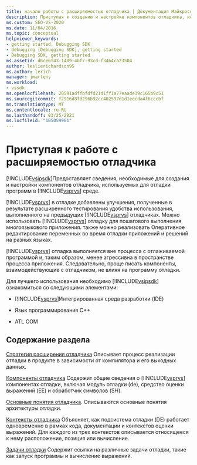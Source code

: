 ```yaml
---
title: начало работы с расширяемостью отладчика | Документация Майкрософт
description: Приступая к созданию и настройке компонентов отладчика, используемых для отладки программ в среде Visual Studio.
ms.custom: SEO-VS-2020
ms.date: 11/04/2016
ms.topic: conceptual
helpviewer_keywords:
- getting started, Debugging SDK
- debugging [Debugging SDK], getting started
- Debugging SDK, getting started
ms.assetid: d6ce6f43-1409-4bf7-93cd-f3464ca23504
author: leslierichardson95
ms.author: lerich
manager: jmartens
ms.workload:
- vssdk
ms.openlocfilehash: 20591adffbfdfd21d1ff1a77eaade39c165b9c51
ms.sourcegitcommit: f2916d8fd296b92cc402597d1d1eecda4f6cccbf
ms.translationtype: MT
ms.contentlocale: ru-RU
ms.lasthandoff: 03/25/2021
ms.locfileid: "105059981"
---
```

# <a name="get-started-with-debugger-extensibility"></a>Приступая к работе с расширяемостью отладчика
[!INCLUDE[vsipsdk](../../extensibility/includes/vsipsdk_md.md)]Предоставляет сведения, необходимые для создания и настройки компонентов отладчика, используемых для отладки программ в [!INCLUDE[vsprvs](../../code-quality/includes/vsprvs_md.md)] среде.

 [!INCLUDE[vsprvs](../../code-quality/includes/vsprvs_md.md)] в отладке добавлены улучшения, полученные в результате расширенного тестирования удобства использования, выполненного на предыдущих [!INCLUDE[vsprvs](../../code-quality/includes/vsprvs_md.md)] отладчиках. Можно использовать [!INCLUDE[vsprvs](../../code-quality/includes/vsprvs_md.md)] отладку для пошагового выполнения многоязыкового приложения. также можно реализовать Оперативное редактирование переменных во время отладки приложений и решений на разных языках.

 [!INCLUDE[vsprvs](../../code-quality/includes/vsprvs_md.md)] отладка выполняется вне процесса с отлаживаемой программой и, таким образом, менее агрессивна в пространстве процесса приложения. Следовательно, проще писать компоненты, взаимодействующие с отладчиком, не влияя на программу отладки.

 Для лучшего использования необходимо [!INCLUDE[vsipsdk](../../extensibility/includes/vsipsdk_md.md)] ознакомиться со следующими элементами:

- [!INCLUDE[vsprvs](../../code-quality/includes/vsprvs_md.md)]Интегрированная среда разработки (IDE)

- Язык программирования C++

- ATL COM

## <a name="in-this-section"></a>Содержание раздела
 [Стратегия расширения отладчика](../../extensibility/debugger/roadmap-for-extending-the-debugger.md) Описывает процесс реализации отладки в продукте в зависимости от компилятора и его выходных данных.

 [Компоненты отладчика](../../extensibility/debugger/debugger-components.md) Содержит общие сведения о [!INCLUDE[vsprvs](../../code-quality/includes/vsprvs_md.md)] компонентах отладки, включая модуль отладки (de), средство оценки выражений (EE) и обработчик символов (SH).

 [Основные понятия отладчика](../../extensibility/debugger/debugger-concepts.md). Описываются основные понятия архитектуры отладки.

 [Контексты отладчика](../../extensibility/debugger/debugger-contexts.md) Объясняет, как подсистема отладки (DE) работает одновременно в рамках кода, документации и контекстов оценки выражений. Для каждого из трех контекстов описывается относящееся к нему расположение, позиция или вычисление.

 [Задачи отладки](../../extensibility/debugger/debugging-tasks.md) Содержит ссылки на различные задачи отладки, такие как запуск программы и вычисление выражений.
